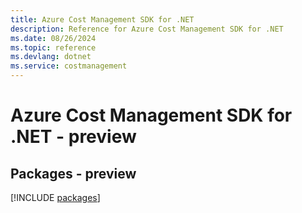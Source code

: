 ```yaml
---
title: Azure Cost Management SDK for .NET
description: Reference for Azure Cost Management SDK for .NET
ms.date: 08/26/2024
ms.topic: reference
ms.devlang: dotnet
ms.service: costmanagement
---
```

# Azure Cost Management SDK for .NET - preview
## Packages - preview
[!INCLUDE [packages](cost-management-index.md)]